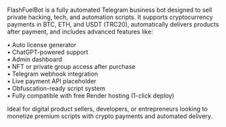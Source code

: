 FlashFuelBot is a fully automated Telegram business bot designed to sell private hacking, tech, and automation scripts. It supports cryptocurrency payments in BTC, ETH, and USDT (TRC20), automatically delivers products after payment, and includes advanced features like:

• Auto license generator  
• ChatGPT-powered support  
• Admin dashboard  
• NFT or private group access after purchase  
• Telegram webhook integration  
• Live payment API placeholder  
• Obfuscation-ready script system  
• Fully compatible with free Render hosting (1-click deploy)

Ideal for digital product sellers, developers, or entrepreneurs looking to monetize premium scripts with crypto payments and automated delivery.
